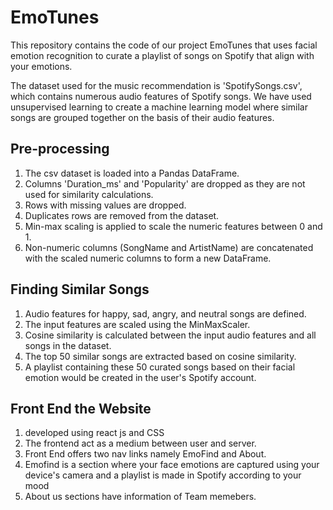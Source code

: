 # EmoTunes 
This repository contains the code of our project EmoTunes that uses facial emotion recognition to curate a playlist of songs on Spotify that align with your emotions.

The dataset used for the music recommendation is 'SpotifySongs.csv', which contains numerous audio features of Spotify songs.
We have used unsupervised learning to create a machine learning model where similar songs are grouped together on the basis of their audio features.
## Pre-processing
1. The csv dataset is loaded into a Pandas DataFrame.
2. Columns 'Duration_ms' and 'Popularity' are dropped as they are not used for similarity calculations.
3. Rows with missing values are dropped.
4. Duplicates rows are removed from the dataset.
5. Min-max scaling is applied to scale the numeric features between 0 and 1.
6. Non-numeric columns (SongName and ArtistName) are concatenated with the scaled numeric columns to form a new DataFrame.
   
## Finding Similar Songs
1. Audio features for happy, sad, angry, and neutral songs are defined.
2. The input features are scaled using the MinMaxScaler.
3. Cosine similarity is calculated between the input audio features and all songs in the dataset.
4. The top 50 similar songs are extracted based on cosine similarity.
5. A playlist containing these 50 curated songs based on their facial emotion would be created in the user's Spotify account.

## Front End the Website
1. developed using react js and CSS
2. The frontend act as a medium between user and server.
3.  Front End offers two nav links namely EmoFind and About.
4.  Emofind is a section where your face emotions are captured using your device's camera and a playlist is made in Spotify according to your mood
5.  About us sections have information of Team memebers.
